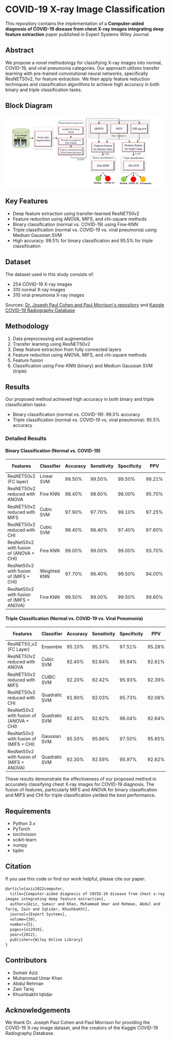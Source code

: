 # COVID-19 X-ray Image Classification

This repository contains the implementation of a **Computer-aided diagnosis of COVID-19 disease from chest
X-ray images integrating deep feature extraction** paper published in Expert Systems Wiley Journal.

## Abstract

We propose a novel methodology for classifying X-ray images into normal, COVID-19, and viral pneumonia categories. Our approach utilizes transfer learning with pre-trained convolutional neural networks, specifically ResNET50v2, for feature extraction. We then apply feature reduction techniques and classification algorithms to achieve high accuracy in both binary and triple classification tasks.

## Block Diagram
![Alt Text](block%20diagram.PNG)
## Key Features

- Deep feature extraction using transfer-learned ResNET50v2
- Feature reduction using ANOVA, MIFS, and chi-square methods
- Binary classification (normal vs. COVID-19) using Fine-KNN
- Triple classification (normal vs. COVID-19 vs. viral pneumonia) using Medium Gaussian SVM
- High accuracy: 99.5% for binary classification and 95.5% for triple classification

## Dataset

The dataset used in this study consists of:
- 254 COVID-19 X-ray images
- 310 normal X-ray images
- 310 viral pneumonia X-ray images

Sources: [Dr. Joseph Paul Cohen and Paul Morrison's repository](https://github.com/ieee8023/covid-chestxray-dataset) and [Kaggle COVID-19 Radiography Database](https://www.kaggle.com/tawsifurrahman/covid19-radiography-database)

## Methodology

1. Data preprocessing and augmentation
2. Transfer learning using ResNET50v2
3. Deep feature extraction from fully connected layers
4. Feature reduction using ANOVA, MIFS, and chi-square methods
5. Feature fusion
6. Classification using Fine-KNN (binary) and Medium Gaussian SVM (triple)


## Results

Our proposed method achieved high accuracy in both binary and triple classification tasks:

- Binary classification (normal vs. COVID-19): 99.5% accuracy
- Triple classification (normal vs. COVID-19 vs. viral pneumonia): 95.5% accuracy

### Detailed Results

#### Binary Classification (Normal vs. COVID-19)

| Features | Classifier | Accuracy | Sensitivity | Specificity | PPV | NPV | F1-score |
|----------|------------|----------|-------------|-------------|-----|-----|----------|
| ResNET50v2 (FC layer) | Linear SVM | 99.50% | 99.50% | 99.50% | 99.21% | 99.30% | 99.50% |
| ResNET50v2 reduced with ANOVA | Fine KNN | 98.40% | 98.60% | 98.00% | 95.70% | 97.07% | 98.30% |
| ResNET50v2 reduced with MIFS | Cubic SVM | 97.90% | 97.70% | 98.10% | 97.25% | 98.05% | 98.05% |
| ResNET50v2 reduced with CHI | Cubic SVM | 96.40% | 96.40% | 97.40% | 97.60% | 96.81% | 96.81% |
| ResNet50v2 with fusion of (ANOVA + CHI) | Fine KNN | 99.00% | 99.00% | 99.00% | 93.70% | 94.83% | 94.83% |
| ResNet50v2 with fusion of (MIFS + CHI) | Weighted KNN | 97.70% | 96.40% | 99.50% | 94.00% | 94.24% | 94.24% |
| ResNet50v2 with fusion of (MIFS + ANOVA) | Fine KNN | 99.50% | 99.00% | 99.50% | 99.60% | 99.35% | 99.35% |

#### Triple Classification (Normal vs. COVID-19 vs. Viral Pneumonia)

| Features | Classifier | Accuracy | Sensitivity | Specificity | PPV | NPV | F1-score |
|----------|------------|----------|-------------|-------------|-----|-----|----------|
| ResNET50_v2 (FC Layer) | Ensemble | 95.10% | 95.37% | 97.51% | 95.28% | 97.57% | 95.31% |
| ResNET50v2 reduced with ANOVA | Cubic SVM | 92.40% | 92.64% | 95.94% | 92.61% | 96.16% | 92.62% |
| ResNET50v2 reduced with MIFS | CUBIC SVM | 92.20% | 92.42% | 95.93% | 92.39% | 96.04% | 92.43% |
| ResNET50v2 reduced with CHI | Quadratic SVM | 91.90% | 92.03% | 95.73% | 92.08% | 95.87% | 92.05% |
| ResNet50v2 with fusion of (ANOVA + CHI) | Quadratic SVM | 92.40% | 92.62% | 96.04% | 92.64% | 96.16% | 92.63% |
| ResNet50v2 with fusion of (MIFS + CHI) | Gaussian SVM | 95.50% | 95.66% | 97.50% | 95.65% | 97.75% | 95.75% |
| ResNet50v2 with fusion of (MIFS + ANOVA) | Quadratic SVM | 92.30% | 92.59% | 95.97% | 92.62% | 96.12% | 92.59% |

These results demonstrate the effectiveness of our proposed method in accurately classifying chest X-ray images for COVID-19 diagnosis. The fusion of features, particularly MIFS and ANOVA for binary classification and MIFS and CHI for triple classification yielded the best performance.


## Requirements

- Python 3.x
- PyTorch
- torchvision
- scikit-learn
- numpy
- tqdm


## Citation

If you use this code or find our work helpful, please cite our paper:

```
@article{aziz2022computer,
  title={Computer-aided diagnosis of COVID-19 disease from chest x-ray images integrating deep feature extraction},
  author={Aziz, Sumair and Khan, Muhammad Umar and Rehman, Abdul and Tariq, Zain and Iqtidar, Khushbakht},
  journal={Expert Systems},
  volume={39},
  number={5},
  pages={e12919},
  year={2022},
  publisher={Wiley Online Library}
}
```

## Contributors

- Sumair Aziz
- Muhammad Umar Khan
- Abdul Rehman
- Zain Tariq
- Khushbakht Iqtidar


## Acknowledgements

We thank Dr. Joseph Paul Cohen and Paul Morrison for providing the COVID-19 X-ray image dataset, and the creators of the Kaggle COVID-19 Radiography Database.
